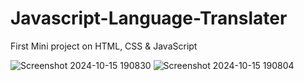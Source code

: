 # Javascript-Language-Translater
First Mini project on HTML, CSS &amp; JavaScript



![Screenshot 2024-10-15 190830](https://github.com/user-attachments/assets/12246049-fef8-4adc-a947-1af203b8958c)
![Screenshot 2024-10-15 190804](https://github.com/user-attachments/assets/a8cba2c8-733c-41ef-8511-bb69129f004f)
